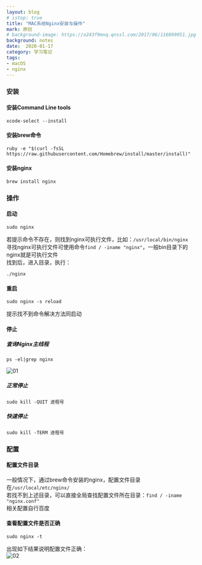 ```yaml
---
layout: blog
# istop: true
title: "MAC系统Nginx安装与操作"
mark: 原创
# background-image: https://o243f9mnq.qnssl.com/2017/06/116099051.jpg
background: notes
date:  2020-01-17
category: 学习笔记
tags:
- macOS
- nginx
---
```


### 安装
#### 安装Command Line tools
```shell
xcode-select --install
```

#### 安装brew命令
```shell
ruby -e "$(curl -fsSL https://raw.githubusercontent.com/Homebrew/install/master/install)"
```

#### 安装nginx
```shell
brew install nginx
```

### 操作
#### 启动
```shell
sudo nginx
```
若提示命令不存在，则找到nginx可执行文件，比如：`/usr/local/bin/nginx`  
寻找nginx可执行文件可使用命令`find / -iname "nginx"`，一般bin目录下的nginx就是可执行文件  
找到后，进入目录，执行：  
```shell
./nginx
```

#### 重启
```shell
sudo nginx -s reload
```
提示找不到命令解决方法同启动

#### 停止
##### 查询Nginx主线程
```shell
ps -el|grep nginx
```
![01][]

##### 正常停止
```shell
sudo kill -QUIT 进程号
```

##### 快速停止
```shell
sudo kill -TERM 进程号
```

### 配置
#### 配置文件目录
一般情况下，通过brew命令安装的nginx，配置文件目录在`/usr/local/etc/nginx/`  
若找不到上述目录，可以直接全局查找配置文件所在目录：`find / -iname "nginx.conf"`  
相关配置自行百度

#### 查看配置文件是否正确
```shell
sudo nginx -t
````
出现如下结果说明配置文件正确：  
![02][]

[01]: https://i.postimg.cc/RhZ9DmPY/2020-10-17-img-01.png
[02]: https://i.postimg.cc/9Fv5GyjK/2020-10-17-img-02.jpg